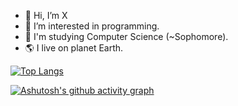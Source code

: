 - 👋 Hi, I’m X
- 👀 I’m interested in programming.
- 📖 I'm studying Computer Science (~Sophomore).
- 🌎 I live on planet Earth.

[![Top Langs](https://github-readme-stats.vercel.app/api/top-langs/?username=xssxx&layout=donut&hide=jupyter%20notebook)](https://github.com/anuraghazra/github-readme-stats)

[![Ashutosh's github activity graph](https://github-readme-activity-graph.vercel.app/graph?username=xssxx&bg_color=FFFDFF&line=2975dc&color=999fa5&point=44e36e)](https://github.com/ashutosh00710/github-readme-activity-graph)


<!---
koonx6520/koonx6520 is a ✨ special ✨ repository because its `README.md` (this file) appears on your GitHub profile.
You can click the Preview link to take a look at your changes.
--->


